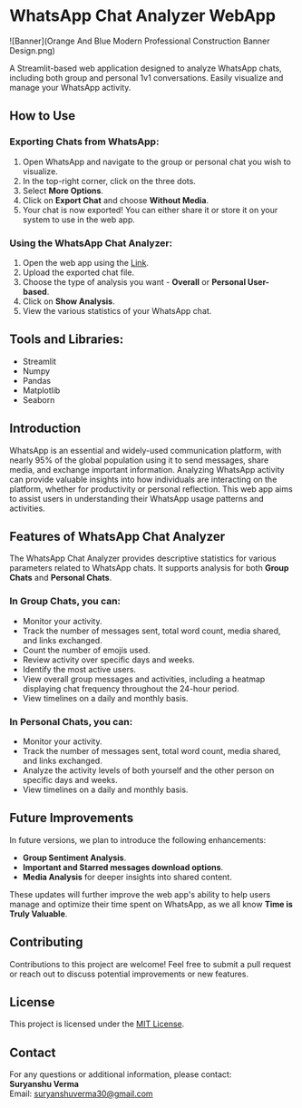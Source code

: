 # WhatsApp Chat Analyzer WebApp

![Banner](Orange And Blue Modern Professional Construction Banner Design.png)

A Streamlit-based web application designed to analyze WhatsApp chats, including both group and personal 1v1 conversations. Easily visualize and manage your WhatsApp activity.

## How to Use

### Exporting Chats from WhatsApp:
1. Open WhatsApp and navigate to the group or personal chat you wish to visualize.
2. In the top-right corner, click on the three dots.
3. Select **More Options**.
4. Click on **Export Chat** and choose **Without Media**.
5. Your chat is now exported! You can either share it or store it on your system to use in the web app.

### Using the WhatsApp Chat Analyzer:
1. Open the web app using the [Link](https://whatsapp-chat-analyzer-webapp.streamlit.app/).
2. Upload the exported chat file.
3. Choose the type of analysis you want - **Overall** or **Personal User-based**.
4. Click on **Show Analysis**.
5. View the various statistics of your WhatsApp chat.

## Tools and Libraries:
- Streamlit
- Numpy
- Pandas
- Matplotlib
- Seaborn

## Introduction

WhatsApp is an essential and widely-used communication platform, with nearly 95% of the global population using it to send messages, share media, and exchange important information. Analyzing WhatsApp activity can provide valuable insights into how individuals are interacting on the platform, whether for productivity or personal reflection. This web app aims to assist users in understanding their WhatsApp usage patterns and activities.

## Features of WhatsApp Chat Analyzer

The WhatsApp Chat Analyzer provides descriptive statistics for various parameters related to WhatsApp chats. It supports analysis for both **Group Chats** and **Personal Chats**.

### In Group Chats, you can:
- Monitor your activity.
- Track the number of messages sent, total word count, media shared, and links exchanged.
- Count the number of emojis used.
- Review activity over specific days and weeks.
- Identify the most active users.
- View overall group messages and activities, including a heatmap displaying chat frequency throughout the 24-hour period.
- View timelines on a daily and monthly basis.

### In Personal Chats, you can:
- Monitor your activity.
- Track the number of messages sent, total word count, media shared, and links exchanged.
- Analyze the activity levels of both yourself and the other person on specific days and weeks.
- View timelines on a daily and monthly basis.

## Future Improvements

In future versions, we plan to introduce the following enhancements:
- **Group Sentiment Analysis**.
- **Important and Starred messages download options**.
- **Media Analysis** for deeper insights into shared content.

These updates will further improve the web app's ability to help users manage and optimize their time spent on WhatsApp, as we all know **Time is Truly Valuable**.

## Contributing

Contributions to this project are welcome! Feel free to submit a pull request or reach out to discuss potential improvements or new features.

## License

This project is licensed under the [MIT License](#).

## Contact

For any questions or additional information, please contact:  
**Suryanshu Verma**  
Email: [suryanshuverma30@gmail.com](mailto:suryanshuverma30@gmail.com)
